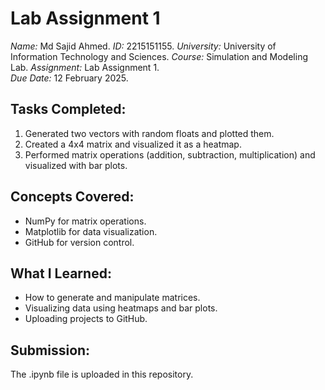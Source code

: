 # Lab Assignment 1
*Name:* Md Sajid Ahmed.
*ID:* 2215151155.
*University:* University of Information Technology and Sciences.
*Course:* Simulation and Modeling Lab.
*Assignment:* Lab Assignment 1.  
*Due Date:* 12 February 2025.

## Tasks Completed:
1. Generated two vectors with random floats and plotted them.
2. Created a 4x4 matrix and visualized it as a heatmap.
3. Performed matrix operations (addition, subtraction, multiplication) and visualized with bar plots.

## Concepts Covered:
- NumPy for matrix operations.
- Matplotlib for data visualization.
- GitHub for version control.

## What I Learned:
- How to generate and manipulate matrices.
- Visualizing data using heatmaps and bar plots.
- Uploading projects to GitHub.

## Submission:
The .ipynb file is uploaded in this repository.
